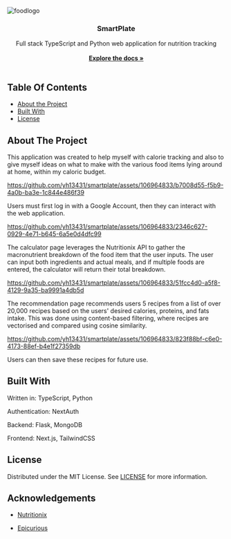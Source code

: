 ![foodlogo](https://github.com/yh13431/smartplate/assets/106964833/df979b94-c0b7-4872-9580-d90ae26d3525)<br/>
<p align="center">
  <h3 align="center">SmartPlate</h3>
  <p align="center">
    Full stack TypeScript and Python web application for nutrition tracking
    <br/>
    <br/>
    <a href="https://github.com/yh13431/smartplate"><strong>Explore the docs »</strong></a>
    <br />
    <br />
  </p>
</p>



## Table Of Contents

* [About the Project](#about-the-project)
* [Built With](#built-with)
* [License](#license)


## About The Project

This application was created to help myself with calorie tracking and also to give myself ideas on what to make with the various food items lying around at home, within my caloric budget.


https://github.com/yh13431/smartplate/assets/106964833/b7008d55-f5b9-4a0b-ba3e-1c844e486f39


Users must first log in with a Google Account, then they can interact with the web application.


https://github.com/yh13431/smartplate/assets/106964833/2346c627-0929-4e71-b645-6a5e0d4dfc99


The calculator page leverages the Nutritionix API to gather the macronutrient breakdown of the food item that the user inputs. The user can input both ingredients and actual meals, and if multiple foods are entered, the calculator will return their total breakdown.


https://github.com/yh13431/smartplate/assets/106964833/51fcc4d0-a5f8-4129-9a35-ba9991a4db5d


The recommendation page recommends users 5 recipes from a list of over 20,000 recipes based on the users' desired calories, proteins, and fats intake. This was done using content-based filtering, where recipes are vectorised and compared using cosine similarity.


https://github.com/yh13431/smartplate/assets/106964833/823f88bf-c6e0-4173-88ef-b4e1f27359db


Users can then save these recipes for future use.

## Built With

Written in: TypeScript, Python

Authentication: NextAuth

Backend: Flask, MongoDB

Frontend: Next.js, TailwindCSS

## License

Distributed under the MIT License. See [LICENSE](https://github.com/yh13431/smartplate/blob/main/LICENSE.md) for more information.

## Acknowledgements

* [Nutritionix](https://developer.nutritionix.com/)

* [Epicurious](https://www.kaggle.com/datasets/hugodarwood/epirecipes?rvi=1&select=epi_r.csv/)
